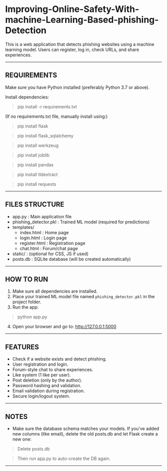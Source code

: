 # Improving-Online-Safety-With-machine-Learning-Based-phishing-Detection

This is a web application that detects phishing websites using a machine learning model. 
Users can register, log in, check URLs, and share experiences.

----------------------------------------------
REQUIREMENTS
----------------------------------------------
Make sure you have Python installed (preferably Python 3.7 or above).

Install dependencies:
> pip install -r requirements.txt

(If no requirements.txt file, manually install using:)
> pip install flask

> pip install flask_sqlalchemy

> pip install werkzeug

> pip install joblib

> pip install pandas

> pip install tldextract

> pip install requests

----------------------------------------------
FILES STRUCTURE
----------------------------------------------
- app.py                : Main application file
- phishing_detector.pkl : Trained ML model (required for predictions)
- templates/
    - index.html        : Home page
    - login.html        : Login page
    - register.html     : Registration page
    - chat.html         : Forum/chat page
- static/               : (optional for CSS, JS if used)
- posts.db              : SQLite database (will be created automatically)

----------------------------------------------
HOW TO RUN
----------------------------------------------
1. Make sure all dependencies are installed.
2. Place your trained ML model file named `phishing_detector.pkl` in the project folder.
3. Run the app:
> python app.py

4. Open your browser and go to:
http://127.0.0.1:5000

----------------------------------------------
FEATURES
----------------------------------------------
- Check if a website exists and detect phishing.
- User registration and login.
- Forum-style chat to share experiences.
- Like system (1 like per user).
- Post deletion (only by the author).
- Password hashing and validation.
- Email validation during registration.
- Secure login/logout system.

----------------------------------------------
NOTES
----------------------------------------------
- Make sure the database schema matches your models. If you've added new columns (like email), delete the old posts.db and let Flask create a new one:
> Delete posts.db

> Then run app.py to auto-create the DB again.

----------------------------------------------
